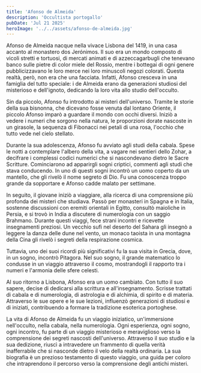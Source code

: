 ```yaml
---
title: 'Afonso de Almeida'
description: 'Occultista portogallo'
pubDate: 'Jul 21 2025'
heroImage: '../../assets/afonso-de-almeida.jpg'
---
```


Afonso de Almeida nacque nella vivace Lisbona del 1419, in una casa accanto al monastero dos Jerónimos. Il suo era un mondo composto di vicoli stretti e tortuosi, di mercati animati e di azzeccagarbugli che tenevano banco sulle pietre di color miele del Rossio, mentre i bottegai di ogni genere pubblicizzavano le loro merce nei loro minuscoli negozi colorati. Questa realtà, però, non era che una facciata. Infatti, Afonso cresceva in una famiglia del tutto speciale: i de Almeida erano da generazioni studiosi del misterioso e dell'ignoto, dedicando la loro vita allo studio dell'occulto.

Sin da piccolo, Afonso fu introdotto ai misteri dell'universo. Tramite le storie della sua bisnonna, che dicevano fosse venuta dal lontano Oriente, il piccolo Afonso imparò a guardare il mondo con occhi diversi. Iniziò a vedere i numeri che sorgono nella natura, le proporzioni dorate nascoste in un girasole, la sequenza di Fibonacci nei petali di una rosa, l'occhio che tutto vede nel cielo stellato.

Durante la sua adolescenza, Afonso fu avviato agli studi della cabala. Spese le notti a contemplare l'albero della vita, a vagare nei sentieri dello Zohar, a decifrare i complessi codici numerici che si nascondevano dietro le Sacre Scritture. Cominciarono ad apparirgli sogni criptici, commenti agli studi che stava conducendo. In uno di questi sogni incontrò un uomo coperto da un mantello, che gli rivelò il nome segreto di Dio. Fu una conoscenza troppo grande da sopportare e Afonso cadde malato per settimane.

In seguito, il giovane iniziò a viaggiare, alla ricerca di una comprensione più profonda dei misteri che studiava. Passò per monasteri in Spagna e in Italia, sostenne discussioni con eremiti orientali in Egitto, consultò maioliche in Persia, e si trovò in India a discutere di numerologia con un saggio Brahmano. Durante questi viaggi, fece strani incontri e ricevette insegnamenti preziosi. Un vecchio sufi nel deserto del Sahara gli insegnò a leggere la danza delle dune nel vento, un monaco taoista in una montagna della Cina gli rivelò i segreti della respirazione cosmica.

Tuttavia, uno dei suoi ricordi più significativi fu la sua visita in Grecia, dove, in un sogno, incontrò Pitagora. Nel suo sogno, il grande matematico lo condusse in un viaggio attraverso il cosmo, mostrandogli il rapporto tra i numeri e l'armonia delle sfere celesti.

Al suo ritorno a Lisbona, Afonso era un uomo cambiato. Con tutto il suo sapere, decise di dedicarsi alla scrittura e all'insegnamento. Scrisse trattati di cabala e di numerologia, di astrologia e di alchimia, di spirito e di materia. Attraverso le sue opere e le sue lezioni, influenzò generazioni di studiosi e di iniziati, contribuendo a formare la tradizione esoterica portoghese.

La vita di Afonso de Almeida fu un viaggio iniziatico, un'immersione nell'occulto, nella cabala, nella numerologia. Ogni esperienza, ogni sogno, ogni incontro, fu parte di un viaggio misterioso e meraviglioso verso la comprensione dei segreti nascosti dell'universo. Attraverso il suo studio e la sua dedizione, riuscì a intravedere un frammento di quella verità inafferrabile che si nasconde dietro il velo della realtà ordinaria. La sua biografia è un prezioso testamento di questo viaggio, una guida per coloro che intraprendono il percorso verso la comprensione degli antichi misteri.